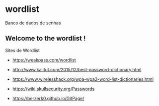 # wordlist
Banco de dados de senhas

## Welcome to the wordlist !

Sites de Wordlist 

* https://weakpass.com/wordlist 

* http://www.kalitut.com/2015/12/best-password-dictionary.html

* https://www.wirelesshack.org/wpa-wpa2-word-list-dictionaries.html

* https://wiki.skullsecurity.org/Passwords 

*  https://berzerk0.github.io/GitPage/


